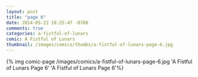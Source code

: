 ```yaml
---
layout: post
title: "page 6"
date: 2014-05-22 18:25:47 -0700
comments: true
categories: a-fistful-of-lunars
comic: A Fistful of Lunars
thumbnail: /images/comics/thumbs/a-fistful-of-lunars-page-6.jpg
---
```


{% img comic-page /images/comics/a-fistful-of-lunars-page-6.jpg 'A Fistful of Lunars Page 6' 'A Fistful of Lunars Page 6'%}